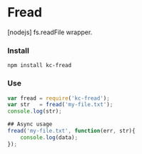 # Fread
[nodejs] fs.readFile wrapper.

### Install
```
npm install kc-fread
```

### Use
```js
var fread = require('kc-fread');
var str   = fread('my-file.txt');
console.log(str);

## Async usage
fread('my-file.txt', function(err, str){
    console.log(data);
});
```
